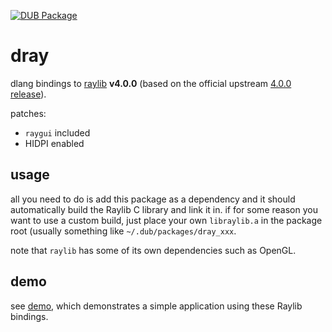 [![DUB Package](https://img.shields.io/dub/v/dray.svg)](https://code.dlang.org/packages/dray)

# dray

dlang bindings to [raylib](https://github.com/redthing1/raylib) **v4.0.0** (based on the official upstream [4.0.0 release](https://github.com/raysan5/raylib/releases/tag/4.0.0)).

patches:
+ `raygui` included
+ HIDPI enabled

## usage

all you need to do is add this package as a dependency and it should automatically build the Raylib C library and link it in.
if for some reason you want to use a custom build, just place your own `libraylib.a` in the package root (usually something like `~/.dub/packages/dray_xxx`.

note that `raylib` has some of its own dependencies such as OpenGL.

## demo

see [demo](demo/), which demonstrates a simple application using these Raylib bindings.

